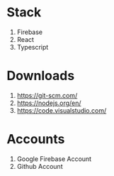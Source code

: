 # Stack

1. Firebase
2. React
3. Typescript

# Downloads

1.  https://git-scm.com/
2.  https://nodejs.org/en/
3.  https://code.visualstudio.com/

# Accounts

1.  Google Firebase Account
2.  Github Account
